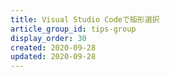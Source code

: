 ```yaml
---
title: Visual Studio Codeで矩形選択
article_group_id: tips-group
display_order: 30
created: 2020-09-28
updated: 2020-09-28
---
```


